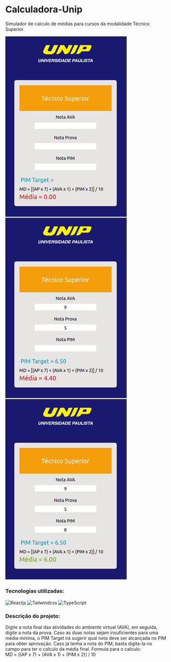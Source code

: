 # Calculadora-Unip

Simulador de calculo de médias para cursos da modalidade Técnico Superior.

<div>
  <img src="UNIP-calc/src/img/nota-ava.png" alt="Primeiro passo, preencher nota do ava">
  <img src="UNIP-calc/src/img/nota-prova.png" alt="Segundo passo, preencher nota da Prova">
  <img src="UNIP-calc/src/img/nota-prova-pim.png" alt="Terceiro passo, preencher nota do PIM">
</div>

### Tecnologias utilizadas:

<div>
    <img align="center" alt="Reactjs" height="30" src="https://cdn.jsdelivr.net/gh/devicons/devicon/icons/react/react-original-wordmark.svg">
    <img align="center" alt="Tailwindcss" height="30" src="https://cdn.jsdelivr.net/gh/devicons/devicon/icons/tailwindcss/tailwindcss-original-wordmark.svg" >
    <img align="center" alt="TypeScript" height="30" src="https://cdn.jsdelivr.net/gh/devicons/devicon/icons/typescript/typescript-original.svg" >
</div>

### Descrição do projeto:

Digite a nota final das atividades do ambiente virtual (AVA), em seguida, digite a nota da prova. Caso as duas notas sejam insuficientes para uma média mínima, o PIM Target irá sugerir qual nota deve ser alcançada no PIM para obter aprovação.
Caso já tenha a nota do PIM, basta digita-la no campo para ter o calculo da média final.
Formula para o calculo: <br>
MD = [(AP x 7) + (AVA x 1) + (PIM x 2)] / 10

#
